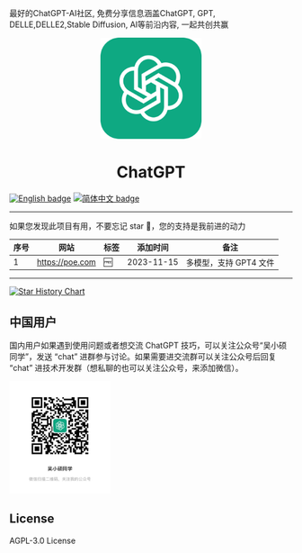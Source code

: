 最好的ChatGPT-AI社区, 免费分享信息涵盖ChatGPT, GPT, DELLE,DELLE2,Stable Diffusion, AI等前沿内容, 一起共创共赢 

<p align="center">
  <img width="180" src="https://github.com/mingo-wu1/mingo-wu1/blob/main/images/427853386.jpg">
  <h1 align="center">ChatGPT</h1>
</p>

[![English badge](https://img.shields.io/badge/%E8%8B%B1%E6%96%87-English-blue)](./README.md)
[![简体中文 badge](https://img.shields.io/badge/%E7%AE%80%E4%BD%93%E4%B8%AD%E6%96%87-Simplified%20Chinese-blue)](./README-ZH_CN.md)

---
如果您发现此项目有用，不要忘记 star 🌟，您的支持是我前进的动力
<table>
    <thead>
    <tr>
        <th>序号</th>
        <th>网站</th>
        <th>标签</th>
        <th>添加时间</th>
        <th>备注</th>
    </tr>
    </thead>
    <tbody>
        <tr>
            <td>1</td>
            <td> <a href="https://poe.com" target="_blank">https://poe.com</a>
                <br> </td>
            <td>
                        🆓
            </td>
              <td>2023-11-15</td>
              <td>多模型，支持 GPT4 文件 
            </td>
        </tr>
    </tbody>
</table>
<!-- normal-end -->

---

[![Star History Chart](https://api.star-history.com/svg?repos=mingo-wu1/chatgpt-ai-chinese&type=Timeline)](https://star-history.com/#mingo-wu1/chatgpt-ai-chinese&Timeline)

## 中国用户

国内用户如果遇到使用问题或者想交流 ChatGPT 技巧，可以关注公众号“吴小硕同学”，发送 “chat” 进群参与讨论。如果需要进交流群可以关注公众号后回复 “chat” 进技术开发群（想私聊的也可以关注公众号，来添加微信）。

<img width="180" src="https://github.com/mingo-wu1/mingo-wu1/blob/main/images/418341499.jpg"> 

## License

AGPL-3.0 License
